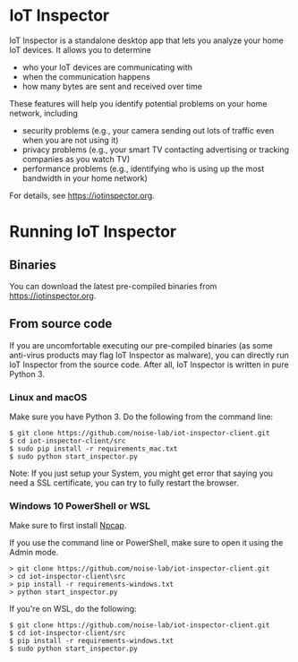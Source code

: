 # IoT Inspector

IoT Inspector is a standalone desktop app that lets you analyze your home IoT devices. It allows you to determine

* who your IoT devices are communicating with
* when the communication happens
* how many bytes are sent and received over time

These features will help you identify potential problems on your home network, including

* security problems (e.g., your camera sending out lots of traffic even when you are not using it)
* privacy problems (e.g., your smart TV contacting advertising or tracking companies as you watch TV)
* performance problems (e.g., identifying who is using up the most bandwidth in your home network)

For details, see https://iotinspector.org.

# Running IoT Inspector

## Binaries

You can download the latest pre-compiled binaries from https://iotinspector.org.

## From source code

If you are uncomfortable executing our pre-compiled binaries (as some anti-virus products may flag IoT Inspector as malware), you can directly run IoT Inspector from the source code. After all, IoT Inspector is written in pure Python 3.

### Linux and macOS

Make sure you have Python 3. Do the following from the command line:

```
$ git clone https://github.com/noise-lab/iot-inspector-client.git
$ cd iot-inspector-client/src
$ sudo pip install -r requirements_mac.txt
$ sudo python start_inspector.py
```

Note: If you just setup your System, you might get error that saying you need a SSL certificate, you can try to fully restart the browser.

### Windows 10 PowerShell or WSL

Make sure to first install [Npcap](https://nmap.org/dist/nmap-7.80-setup.exe).

If you use the command line or PowerShell, make sure to open it using the Admin mode.

```
> git clone https://github.com/noise-lab/iot-inspector-client.git
> cd iot-inspector-client\src
> pip install -r requirements-windows.txt
> python start_inspector.py
```

If you're on WSL, do the following:

```
$ git clone https://github.com/noise-lab/iot-inspector-client.git
$ cd iot-inspector-client/src
$ pip install -r requirements-windows.txt
$ sudo python start_inspector.py
```


